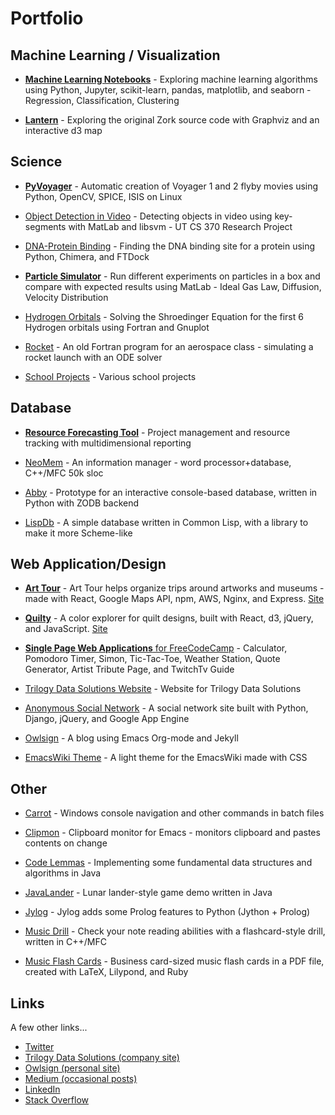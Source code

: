 # Portfolio


## Machine Learning / Visualization

* [**Machine Learning Notebooks**](https://github.com/bburns/Machine-Learning) - Exploring machine learning algorithms using Python, Jupyter, scikit-learn, pandas, matplotlib, and seaborn - Regression, Classification, Clustering

* [**Lantern**](https://github.com/bburns/Lantern) - Exploring the original Zork source code with Graphviz and an interactive d3 map 


## Science

* [**PyVoyager**](https://github.com/bburns/PyVoyager) - Automatic creation of Voyager 1 and 2 flyby movies using Python, OpenCV, SPICE, ISIS on Linux 

* [Object Detection in Video](https://github.com/bburns/Object-Detection-in-Video) - Detecting objects in video using key-segments with MatLab and libsvm - UT CS 370 Research Project 

* [DNA-Protein Binding](https://github.com/bburns/DNA-Protein-Binding) - Finding the DNA binding site for a protein using Python, Chimera, and FTDock 

* [**Particle Simulator**](https://github.com/bburns/Particle-Simulator) - Run different experiments on particles in a box and compare with expected results using MatLab - Ideal Gas Law, Diffusion, Velocity Distribution 

* [Hydrogen Orbitals](https://github.com/bburns/Hydrogen-Orbitals) - Solving the Shroedinger Equation for the first 6 Hydrogen orbitals using Fortran and Gnuplot 

* [Rocket](https://github.com/bburns/rocket.f77) - An old Fortran program for an aerospace class - simulating a rocket launch with an ODE solver 

* [School Projects](https://github.com/bburns/School-Projects) - Various school projects 


## Database

* [**Resource Forecasting Tool**](http://trilogydata.org) - Project management and resource tracking with multidimensional reporting

* [NeoMem](https://github.com/bburns/NeoMem) - An information manager - word processor+database, C++/MFC 50k sloc

* [Abby](https://github.com/bburns/Abby) - Prototype for an interactive console-based database, written in Python with ZODB backend 

* [LispDb](https://github.com/bburns/LispDb) - A simple database written in Common Lisp, with a library to make it more Scheme-like 


## Web Application/Design

* [**Art Tour**](https://github.com/bburns/Art-Tour) - Art Tour helps organize trips around artworks and museums - made with React, Google Maps API, npm, AWS, Nginx, and Express. [Site](http://owl-syme.org/arttour/)

* [**Quilty**](https://github.com/bburns/Quilty) - A color explorer for quilt designs, built with React, d3, jQuery, and JavaScript. [Site](http://owl-syme.org/quilty/) 

* [**Single Page Web Applications** for FreeCodeCamp](https://github.com/bburns/WebApplications) - Calculator, Pomodoro Timer, Simon, Tic-Tac-Toe, Weather Station, Quote Generator, Artist Tribute Page, and TwitchTv Guide

* [Trilogy Data Solutions Website](http://trilogydata.org) - Website for Trilogy Data Solutions

* [Anonymous Social Network](https://github.com/bburns/Anonymous-Social-Network) - A social network site built with Python, Django, jQuery, and Google App Engine 

* [Owlsign](https://github.com/bburns/bburns.github.io) - A blog using Emacs Org-mode and Jekyll 

* [EmacsWiki Theme](https://github.com/bburns/emacswiki-light-theme) - A light theme for the EmacsWiki made with CSS


## Other

* [Carrot](https://github.com/bburns/Carrot) - Windows console navigation and other commands in batch files

* [Clipmon](https://github.com/bburns/clipmon) - Clipboard monitor for Emacs - monitors clipboard and pastes contents on change 

* [Code Lemmas](https://github.com/bburns/code-lemmas) - Implementing some fundamental data structures and algorithms in Java

* [JavaLander](https://github.com/bburns/JavaLander) - Lunar lander-style game demo written in Java 

* [Jylog](https://github.com/bburns/Jylog) - Jylog adds some Prolog features to Python (Jython + Prolog) 

* [Music Drill](https://github.com/bburns/Music-Drill) - Check your note reading abilities with a flashcard-style drill, written in C++/MFC

* [Music Flash Cards](https://github.com/bburns/Music-Flash-Cards) - Business card-sized music flash cards in a PDF file, created with LaTeX, Lilypond, and Ruby 


## Links

A few other links...

* [Twitter](http://twitter.com/bburnskm)
* [Trilogy Data Solutions (company site)](http://trilogydata.org)
* [Owlsign (personal site)](http://owlsign.org)
* [Medium (occasional posts)](https://medium.com/@bburnskm)
* [LinkedIn](https://www.linkedin.com/in/bburnskm)
* [Stack Overflow](http://stackoverflow.com/users/story/243392)

